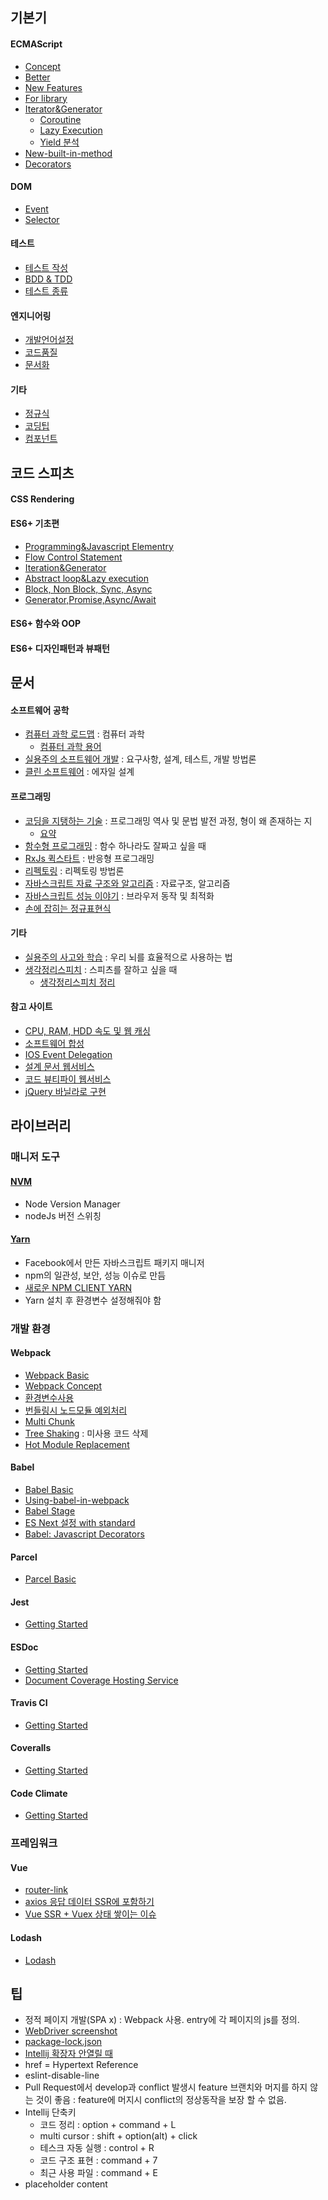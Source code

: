 ## 기본기
#### ECMAScript
- [Concept](Concept)
- [Better](Better)
- [New Features](New+Features)
- [For library](For+library)
- [Iterator&Generator](Iterator&Generator)
  - [Coroutine](Coroutine)
  - [Lazy Execution](Lazy-Execution)
  - [Yield 분석](Yield-분석)
- [New-built-in-method](New-built-in-method)
- [Decorators](Decorators)

#### DOM
- [Event](Event)
- [Selector](Selector)

#### 테스트
- [테스트 작성](테스트-작성)
- [BDD & TDD](BDD-&-TDD)
- [테스트 종류](%ED%85%8C%EC%8A%A4%ED%8A%B8-%EC%A2%85%EB%A5%98)

#### 엔지니어링
- [개발언어설정](개발언어설정)
- [코드품질](코드품질)
- [문서화](문서화)

#### 기타
- [정규식](정규식)
- [코딩팁](코딩팁)
- [컴포넌트](%EC%BB%B4%ED%8F%AC%EB%84%8C%ED%8A%B8)

## 코드 스피츠
#### CSS Rendering
#### ES6+ 기초편
- [Programming&Javascript Elementry](Programming&Javascript-Elementry)
- [Flow Control Statement](Flow-Control-Statement)
- [Iteration&Generator](Iteration&Generator)
- [Abstract loop&Lazy execution](Abstract-loop&Lazy-execution)
- [Block, Non Block, Sync, Async](Block,-Non-Block,-Sync,-Async)
- [Generator,Promise,Async/Await](Generator,Promise,Async-Await)
#### ES6+ 함수와 OOP
#### ES6+ 디자인패턴과 뷰패턴

## 문서
#### 소프트웨어 공학
- [컴퓨터 과학 로드맵](http://book.naver.com/bookdb/book_detail.nhn?bid=13496659) : 컴퓨터 과학
  - [컴퓨터 과학 용어](%EC%BB%B4%ED%93%A8%ED%84%B0-%EA%B3%BC%ED%95%99-%EC%9A%A9%EC%96%B4)
- [실용주의 소프트웨어 개발](http://book.naver.com/bookdb/book_detail.nhn?bid=11885425) : 요구사항, 설계, 테스트, 개발 방법론
- [클린 소프트웨어](http://book.naver.com/bookdb/book_detail.nhn?bid=12035385) : 에자일 설계

#### 프로그래밍
- [코딩을 지탱하는 기술](http://book.naver.com/bookdb/book_detail.nhn?bid=7317474) : 프로그래밍 역사 및 문법 발전 과정, 형이 왜 존재하는 지
  - [요약](코딩을-지탱하는-기술-요약)
- [함수형 프로그래밍](http://book.naver.com/bookdb/book_detail.nhn?device=pc&bid=12800140) : 함수 하나라도 잘짜고 싶을 때
- [RxJs 퀵스타트](http://naver.me/GciIqLoq) : 반응형 프로그래밍
- [리펙토링](http://book.naver.com/bookdb/book_detail.nhn?device=pc&bid=7047630) : 리펙토링 방법론
- [자바스크립트 자료 구조와 알고리즘](http://book.naver.com/bookdb/book_detail.nhn?device=pc&bid=9755482) : 자료구조, 알고리즘
- [자바스크립트 성능 이야기](http://book.naver.com/bookdb/book_detail.nhn?device=pc&bid=7006583) : 브라우저 동작 및 최적화
- [손에 잡히는 정규표현식](http://www.kyobobook.co.kr/product/detailViewKor.laf?barcode=9788991268630&n_media=27758&n_query=%EC%86%90%EC%97%90%EC%9E%A1%ED%9E%88%EB%8A%94%EC%A0%95%EA%B7%9C%ED%91%9C%ED%98%84%EC%8B%9D&n_rank=2&n_ad_group=grp-m001-01-000000208662314&n_ad=nad-a001-01-000000015636516&n_keyword_id=nkw-m001-01-000000286044841&n_keyword=%EC%86%90%EC%97%90%EC%9E%A1%ED%9E%88%EB%8A%94%EC%A0%95%EA%B7%9C%ED%91%9C%ED%98%84%EC%8B%9D&n_campaign_type=1&NaPm=ct%3Djkae01lk%7Cci%3D0z00000ZZk1pb2DmMf0O%7Ctr%3Dsa%7Chk%3D0ebbcffa27e2b8af6ac18d0d59251878ed443964)

#### 기타
- [실용주의 사고와 학습](http://book.naver.com/bookdb/book_detail.nhn?device=pc&bid=9720757) : 우리 뇌를 효율적으로 사용하는 법
- [생각정리스피치](https://book.naver.com/bookdb/book_detail.nhn?bid=12896858) : 스피츠를 잘하고 싶을 때
  - [생각정리스피치 정리](생각정리스피치-정리)

#### 참고 사이트
- [CPU, RAM, HDD 속도 및 웹 캐싱](https://mingrammer.com/translation-the-hidden-components-of-web-caching/)
- [소프트웨어 합성](https://midojeong.github.io/2018/04/28/composing-software-translation-epilogue/)
- [IOS Event Delegation](http://gravitydept.com/blog/js-click-event-bubbling-on-ios)
- [설계 문서 웹서비스](https://www.draw.io/)
- [코드 뷰티파이 웹서비스](http://jsbeautifier.org/)
- [jQuery 바닐라로 구현](http://youmightnotneedjquery.com/)

## 라이브러리
### 매니저 도구
#### [NVM](https://github.com/creationix/nvm)
- Node Version Manager
- nodeJs 버전 스위칭

#### [Yarn](https://yarnpkg.com)
- Facebook에서 만든 자바스크립트 패키지 매니저
- npm의 일관성, 보안, 성능 이슈로 만듬
- [새로운 NPM CLIENT YARN](http://fetobe.co.kr/%EC%83%88%EB%A1%9C%EC%9A%B4-npm-client-yarn/)
- Yarn 설치 후 환경변수 설정해줘야 함

### 개발 환경
#### Webpack
- [Webpack Basic](https://github.com/ChoDragon9/es6/wiki/Webpack+Basic)
- [Webpack Concept](https://github.com/ChoDragon9/es6/wiki/Webpack+Concept)
- [환경변수사용](%ED%99%98%EA%B2%BD-%EB%B3%80%EC%88%98-%EC%82%AC%EC%9A%A9)
- [번들링시 노드모듈 예외처리](%EB%B2%88%EB%93%A4%EB%A7%81%EC%8B%9C-%EB%85%B8%EB%93%9C%EB%AA%A8%EB%93%88-%EC%98%88%EC%99%B8%EC%B2%98%EB%A6%AC)
- [Multi Chunk](Multi-chunk-file)
- [Tree Shaking](https://webpack.js.org/guides/tree-shaking/) : 미사용 코드 삭제
- [Hot Module Replacement](Hot-Module-Replacement)

#### Babel
- [Babel Basic](https://github.com/ChoDragon9/es6/wiki/Babel+Basic)
- [Using-babel-in-webpack](Using-babel-in-webpack)
- [Babel Stage](Babel-Stage)
- [ES Next 설정 with standard](ES-Next-%EC%84%A4%EC%A0%95-with-standard)
- [Babel: Javascript Decorators](Babel:-Javascript-Decorators)

#### Parcel
- [Parcel Basic](https://github.com/ChoDragon9/es6/wiki/Parcel+Basic)

#### Jest
- [Getting Started](https://github.com/ChoDragon9/es6/wiki/Getting-Started-Jest)

#### ESDoc
- [Getting Started](Getting-Started-ESDoc)
- [Document Coverage Hosting Service](Document-Coverage-Hosting-Service)

#### Travis CI
- [Getting Started](Getting-Started-Travis-CI)

#### Coveralls
- [Getting Started](Getting-Started-Coveralls)

#### Code Climate
- [Getting Started](Getting-Started-Code-Climate)

### 프레임워크
#### Vue
- [router-link](router-link)
- [axios 응답 데이터 SSR에 포함하기](axios-%EC%9D%91%EB%8B%B5-%EB%8D%B0%EC%9D%B4%ED%84%B0-SSR%EC%97%90-%ED%8F%AC%ED%95%A8%ED%95%98%EA%B8%B0)
- [Vue SSR + Vuex 상태 쌓이는 이슈](%5BVue-SSR---Vuex%5D-상태-쌓이는-이슈)

#### Lodash
- [Lodash](https://github.com/ChoDragon9/es6/wiki/lodash)

## 팁
- 정적 페이지 개발(SPA x) : Webpack 사용. entry에 각 페이지의 js를 정의.
- [WebDriver screenshot](WebDriver-screenshot)
- [package-lock.json](package-lock.json)
- [Intellij 확장자 안열릴 때](%5Bintellij%5D-확장자-안열릴-때)
- href = Hypertext Reference
- eslint-disable-line
- Pull Request에서 develop과 conflict 발생시 feature 브랜치와 머지를 하지 않는 것이 좋음 : feature에 머지시 conflict의 정상동작을 보장 할 수 없음.
- Intellij 단축키
  - 코드 정리 : option + command + L
  - multi cursor : shift + option(alt) + click
  - 테스크 자동 실행 : control + R
  - 코드 구조 표현 : command + 7
  - 최근 사용 파일 : command + E
- placeholder content